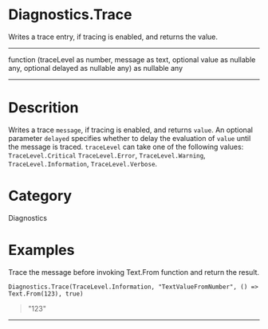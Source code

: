 ﻿# Diagnostics.Trace
Writes a trace entry, if tracing is enabled, and returns the value.
***
function (traceLevel as number, message as text, optional value as nullable any, optional delayed as nullable any) as nullable any
***
# Descrition 
Writes a trace <code>message</code>, if tracing is enabled, and returns <code>value</code>. An optional parameter <code>delayed</code> specifies whether to delay the evaluation of <code>value</code> until the message is traced. <code>traceLevel</code> can take one of the following values:
    <code>TraceLevel.Critical</code>
    <code>TraceLevel.Error</code>,
    <code>TraceLevel.Warning</code>,
    <code>TraceLevel.Information</code>,
    <code>TraceLevel.Verbose</code>.
  
# Category 
Diagnostics
# Examples 
Trace the message before invoking Text.From function and return the result.
```
Diagnostics.Trace(TraceLevel.Information, "TextValueFromNumber", () => Text.From(123), true)
```
> "123"
***
